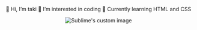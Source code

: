 <p align="center">
  👋 Hi, I’m taki
 👀 I’m interested in coding
 🌱 Currently learning HTML and CSS
</p>
<p align="center">
  <img src="https://github.com/ItakiI/ItakiI/assets/151673628/31cb1227-c4e3-4144-bf63-ea2471e49540" alt="Sublime's custom image"/>
</p>
<!---
ItakiI/ItakiI is a ✨ special ✨ repository because its `README.md` (this file) appears on your GitHub profile.
You can click the Preview link to take a look at your changes.
--->
